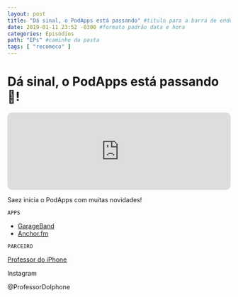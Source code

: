 ```yaml
---
layout: post
title: "Dá sinal, o PodApps está passando" #titulo para a barra de enderecos
date: 2019-01-11 23:52 -0300 #formato padrão data e hora
categories: Episódios
path: "EPs" #caminho da pasta
tags: [ "recomeco" ]
---
```


# Dá sinal, o PodApps está passando 🤩!

<iframe allow="autoplay *; encrypted-media *; fullscreen *; clipboard-write" frameborder="0" height="175" style="width:100%;max-width:660px;overflow:hidden;border-radius:10px;" sandbox="allow-forms allow-popups allow-same-origin allow-scripts allow-storage-access-by-user-activation allow-top-navigation-by-user-activation" src="https://embed.podcasts.apple.com/us/podcast/podapps/id1434188907?i=1000426192471&theme=auto"></iframe>

Saez inicia o PodApps com muitas novidades!

```APPS```
- [GarageBand](https://itunes.apple.com/br/app/garageband/id408709785?l=en&mt=8)
- [Anchor.fm](https://itunes.apple.com/br/app/anchor/id1056182234?l=en&mt=8)

```PARCEIRO```

[Professor do iPhone](https://www.professordoiphone.com.br)

Instagram

@ProfessorDoIphone